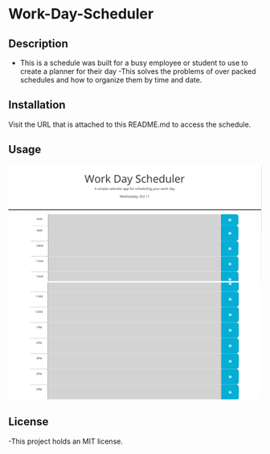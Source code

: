 # Work-Day-Scheduler

## Description

- This is a schedule was built for a busy employee or student to use to create a planner for their day 
-This solves the problems of over packed schedules and how to organize them by time and date.


## Installation

Visit the URL that is attached to this README.md to access the schedule.

## Usage

![alt text](./Asset/images/Screenshot%202023-10-11%20134107.png)
![alt text](./Asset/images/Screenshot%202023-10-11%20134133.png)


## License
-This project holds an MIT license. 